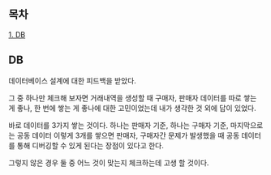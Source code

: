 ## 목차
[1. DB](#db)   

## DB
데이터베이스 설계에 대한 피드백을 받았다.

그 중 하나만 체크해 보자면 거래내역을 생성할 때 구매자, 판매자 데이터를 따로 쌓는 게 좋나, 한 번에 쌓는 게 좋나에 대한 고민이었는데 내가 생각한 것 외에 답이 있었다.

바로 데이터를 3가지 쌓는 것이다. 하나는 판매자 기준, 하나는 구매자 기준, 마지막으로는 공동 데이터 이렇게 3개를 쌓으면 판매자, 구매자간 문제가 발생했을 때 공동 데이터를 통해 디버깅할 수 있게 된다는 장점이 있다고 한다.

그렇지 않은 경우 둘 중 어느 것이 맞는지 체크하는데 고생 할 것이다.